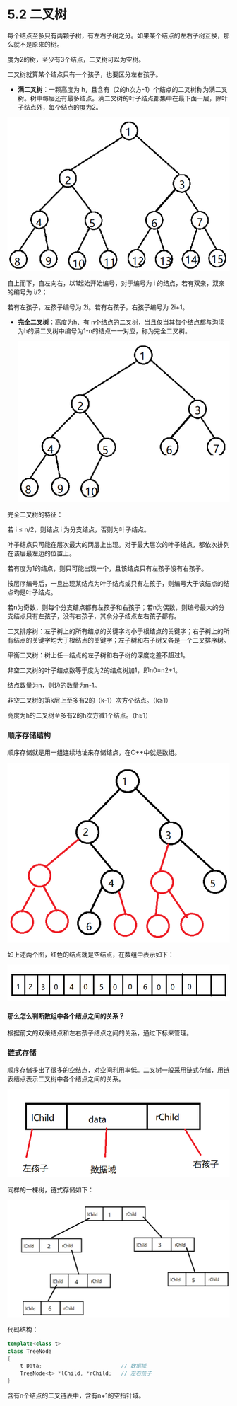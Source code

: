 # 5.2 二叉树

每个结点至多只有两颗子树，有左右子树之分。如果某个结点的左右子树互换，那么就不是原来的树。

度为2的树，至少有3个结点，二叉树可以为空树。

二叉树就算某个结点只有一个孩子，也要区分左右孩子。

* **满二叉树**：一颗高度为 h，且含有（2的h次方-1）个结点的二叉树称为满二叉树。树中每层还有最多结点。满二叉树的叶子结点都集中在最下面一层，除叶子结点外，每个结点的度为2。

  

![5-2](pictures/chapter5-2.png) 

自上而下，自左向右，以1起始开始编号，对于编号为 i 的结点，若有双亲，双亲的编号为 i/2；

若有左孩子，左孩子编号为 2i。若有右孩子，右孩子编号为 2i+1。

* **完全二叉树**：高度为h、有 n个结点的二叉树，当且仅当其每个结点都与沟渎为h的满二叉树中编号为1-n的结点一一对应，称为完全二叉树。

  ![5-3](pictures/chapter5-3.png) 

完全二叉树的特征：

若 i ≤ n/2，则结点 i 为分支结点，否则为叶子结点。

叶子结点只可能在层次最大的两层上出现。对于最大层次的叶子结点，都依次排列在该层最左边的位置上。

若有度为1的结点，则只可能出现一个，且该结点只有左孩子没有右孩子。

按层序编号后，一旦出现某结点为叶子结点或只有左孩子，则编号大于该结点的结点均是叶子结点。

若n为奇数，则每个分支结点都有左孩子和右孩子；若n为偶数，则编号最大的分支结点只有左孩子，没有右孩子，其余分子结点左右孩子都有。

二叉排序树：左子树上的所有结点的关键字均小于根结点的关键字；右子树上的所有结点的关键字均大于根结点的关键字；左子树和右子树又各是一个二叉排序树。

平衡二叉树：树上任一结点的左子树和右子树的深度之差不超过1。

非空二叉树的叶子结点数等于度为2的结点树加1，即n0=n2+1。

结点数量为n，则边的数量为n-1。

非空二叉树的第k层上至多有2的（k-1）次方个结点。（k≥1）

高度为h的二叉树至多有2的h次方减1个结点。（h≥1）

### 顺序存储结构

顺序存储就是用一组连续地址来存储结点，在C++中就是数组。 

![5-5](pictures/chapter5-5.png) 

如上述两个图，红色的结点就是空结点，在数组中表示如下：

![5-6](pictures/chapter5-6.png) 

#### 那么怎么判断数组中各个结点之间的关系？

根据前文的双亲结点和左右孩子结点之间的关系，通过下标来管理。

### 链式存储

顺序存储多出了很多的空结点，对空间利用率低。二叉树一般采用链式存储，用链表结点表示二叉树中各个结点之间的关系。

![5-7](pictures/chapter5-7.png) 

同样的一棵树，链式存储如下：

![5-8](pictures/chapter5-8.png) 

代码结构：

```c++
template<class t>
class TreeNode
{
    t Data;							// 数据域
    TreeNode<t> *lChild, *rChild;	// 左右孩子
}
```

含有n个结点的二叉链表中，含有n+1的空指针域。